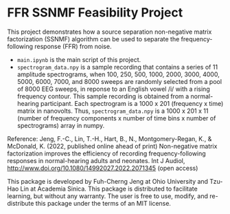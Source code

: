 # FFR SSNMF Feasibility Project

This project demonstrates how a source separation non-negative matrix factorization (SSNMF) algorithm can be used to separate the frequency-following response (FFR) from noise.

- `main.ipynb` is the main script of this project.
- `spectrogram_data.npy` is a sample recording that contains a series of 11 amplitude spectrograms, when 100, 250, 500, 1000, 2000, 3000, 4000, 5000, 6000, 7000, and 8000 sweeps are randomly selected from a pool of 8000 EEG sweeps, in reponse to an English vowel /i/ with a rising frequency contour. This sample recording is obtained from a normal-hearing participant. Each spectrogram is a 1000 x 201 (frequency x time) matrix in nanovolts. Thus, `spectrogram_data.npy` is a 1000 x 201 x 11 (number of frequency components x number of time bins x number of spectrograms) array in numpy.

Reference: Jeng, F.-C., Lin, T.-H., Hart, B., N., Montgomery-Regan, K., & McDonald, K. (2022, published online ahead of print) Non-negative matrix factorization improves the efficiency of recording frequency-following responses in normal-hearing adults and neonates. Int J Audiol, http://www.doi.org/10.1080/14992027.2022.2071345 (open access)

This package is developed by Fuh-Cherng Jeng at Ohio University and Tzu-Hao Lin at Academia Sinica. This package is distributed to facilitate learning, but without any warranty. The user is free to use, modify, and re-distribute this package under the terms of an MIT license.
